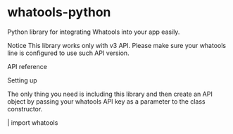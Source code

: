 # whatools-python
Python library for integrating Whatools into your app easily.

Notice
This library works only with v3 API. Please make sure your whatools line is configured to use such API version.

API reference

Setting up

The only thing you need is including this library and then create an API object by passing 
your whatools API key as a parameter to the class constructor.

| import whatools


